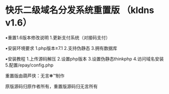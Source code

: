 # 快乐二级域名分发系统重置版 （kldns v1.6）

▪重置1.6版本修改说明
    1.更新支付系统（对接码支付）

▪安装环境要求
    1.php版本≥7.1
    2.支持伪静态
    3.拥有数据库

▪安装教程
    1.上传源码解压
    2.设置php版本
    3.设置伪静态thinkphp
    4.访问域名安装
    5.配置/epay/config.php

重置版由葫芦侠：无言❃™制作

原版源码归原作者所有，重置版源码归无言所有